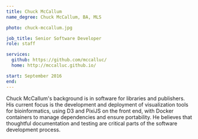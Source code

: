 ```yaml
---
title: Chuck McCallum
name_degree: Chuck McCallum, BA, MLS

photo: chuck-mccallum.jpg

job_title: Senior Software Developer
role: staff

services:
  github: https://github.com/mccalluc/
  home: http://mccalluc.github.io/

start: September 2016
end:
---
```

Chuck McCallum's background is in software for libraries and publishers. His current focus is the development and deployment of visualization tools for bioinformatics, using D3 and PixiJS on the front end, with Docker containers to manage dependencies and ensure portability. He believes that thoughtful documentation and testing are critical parts of the software development process.
